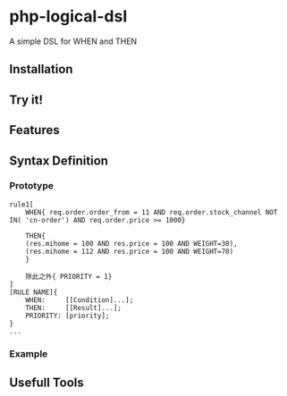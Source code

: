 # php-logical-dsl
A simple DSL for WHEN and THEN

## Installation
## Try it!
## Features
## Syntax Definition
### Prototype
```
rule1[
    WHEN{ req.order.order_from = 11 AND req.order.stock_channel NOT IN( 'cn-order') AND req.order.price >= 1000}
    
    THEN{
    (res.mihome = 100 AND res.price = 100 AND WEIGHT=30), 
    (res.mihome = 112 AND res.price = 100 AND WEIGHT=70)
    }
    
    除此之外{ PRIORITY = 1}
]
[RULE NAME]{
    WHEN:     [[Condition]...];
    THEN:     [[Result]...];
    PRIORITY: [priority];
}
...
```

### Example



## Usefull Tools

